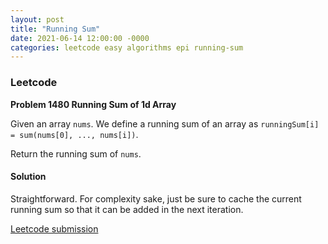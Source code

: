 ```yaml
---
layout: post
title: "Running Sum"
date: 2021-06-14 12:00:00 -0000
categories: leetcode easy algorithms epi running-sum
---
```


### Leetcode

**Problem 1480 Running Sum of 1d Array** 

Given an array `nums`. We define a running sum of an array as `runningSum[i] = sum(nums[0], ..., nums[i])`.

Return the running sum of `nums`.

#### Solution

Straightforward. For complexity sake, just be sure to cache the current running sum so that it can be added in the next iteration.

[Leetcode submission](https://leetcode.com/submissions/detail/508093914/)

